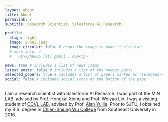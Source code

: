 ```yaml
---
layout: about
title: About
permalink: /
subtitle: Research Scientist, Salesforce AI Research.

profile:
  align: right
  image: yuhui.jpeg
  image_circular: false # crops the image to make it circular
  # more_info: >
  #   <p>xyh6666 [at] gmail . com</p>

news: true # includes a list of news items
latest_posts: false # includes a list of the newest posts
selected_papers: true # includes a list of papers marked as "selected={true}"
social: false # includes social icons at the bottom of the page
---
```


I am a research scientist with Salesforce AI Research. I was part of the MIN LAB, advised by Prof. Hongkai Xiong and Prof. Weiyao Lin. I was a visiting student of <a href="https://ccvl.jhu.edu/">CCVL LAB</a>, advised by Prof. <a href="http://www.cs.jhu.edu/~ayuille/">Alan Yuille</a>. Prior to SJTU, I obtained my B.S. degree in <a href="http://wjx.seu.edu.cn/wjxen/">Chien-Shiung Wu College</a> from Southeast University in 2016.